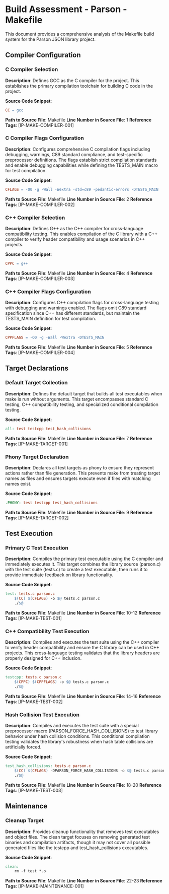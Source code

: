 # Build Assessment - Parson - Makefile

This document provides a comprehensive analysis of the Makefile build system for the Parson JSON library project.

## Compiler Configuration

### C Compiler Selection
**Description**: Defines GCC as the C compiler for the project. This establishes the primary compilation toolchain for building C code in the project.

**Source Code Snippet**:
```makefile
CC = gcc
```

**Path to Source File**: Makefile
**Line Number in Source File**: 1
**Reference Tags**: [IP-MAKE-COMPILER-001]

### C Compiler Flags Configuration  
**Description**: Configures comprehensive C compilation flags including debugging, warnings, C89 standard compliance, and test-specific preprocessor definitions. The flags establish strict compilation standards and enable debugging capabilities while defining the TESTS_MAIN macro for test compilation.

**Source Code Snippet**:
```makefile
CFLAGS = -O0 -g -Wall -Wextra -std=c89 -pedantic-errors -DTESTS_MAIN
```

**Path to Source File**: Makefile
**Line Number in Source File**: 2
**Reference Tags**: [IP-MAKE-COMPILER-002]

### C++ Compiler Selection
**Description**: Defines G++ as the C++ compiler for cross-language compatibility testing. This enables compilation of the C library with a C++ compiler to verify header compatibility and usage scenarios in C++ projects.

**Source Code Snippet**:
```makefile
CPPC = g++
```

**Path to Source File**: Makefile
**Line Number in Source File**: 4
**Reference Tags**: [IP-MAKE-COMPILER-003]

### C++ Compiler Flags Configuration
**Description**: Configures C++ compilation flags for cross-language testing with debugging and warnings enabled. The flags omit C89 standard specification since C++ has different standards, but maintain the TESTS_MAIN definition for test compilation.

**Source Code Snippet**:
```makefile
CPPFLAGS = -O0 -g -Wall -Wextra -DTESTS_MAIN 
```

**Path to Source File**: Makefile
**Line Number in Source File**: 5
**Reference Tags**: [IP-MAKE-COMPILER-004]

## Target Declarations

### Default Target Collection
**Description**: Defines the default target that builds all test executables when make is run without arguments. This target encompasses standard C testing, C++ compatibility testing, and specialized conditional compilation testing.

**Source Code Snippet**:
```makefile
all: test testcpp test_hash_collisions
```

**Path to Source File**: Makefile
**Line Number in Source File**: 7
**Reference Tags**: [IP-MAKE-TARGET-001]

### Phony Target Declaration
**Description**: Declares all test targets as phony to ensure they represent actions rather than file generation. This prevents make from treating target names as files and ensures targets execute even if files with matching names exist.

**Source Code Snippet**:
```makefile
.PHONY: test testcpp test_hash_collisions
```

**Path to Source File**: Makefile
**Line Number in Source File**: 9
**Reference Tags**: [IP-MAKE-TARGET-002]

## Test Execution

### Primary C Test Execution
**Description**: Compiles the primary test executable using the C compiler and immediately executes it. This target combines the library source (parson.c) with the test suite (tests.c) to create a test executable, then runs it to provide immediate feedback on library functionality.

**Source Code Snippet**:
```makefile
test: tests.c parson.c
	$(CC) $(CFLAGS) -o $@ tests.c parson.c
	./$@
```

**Path to Source File**: Makefile
**Line Number in Source File**: 10-12
**Reference Tags**: [IP-MAKE-TEST-001]

### C++ Compatibility Test Execution
**Description**: Compiles and executes the test suite using the C++ compiler to verify header compatibility and ensure the C library can be used in C++ projects. This cross-language testing validates that the library headers are properly designed for C++ inclusion.

**Source Code Snippet**:
```makefile
testcpp: tests.c parson.c
	$(CPPC) $(CPPFLAGS) -o $@ tests.c parson.c
	./$@
```

**Path to Source File**: Makefile
**Line Number in Source File**: 14-16
**Reference Tags**: [IP-MAKE-TEST-002]

### Hash Collision Test Execution
**Description**: Compiles and executes the test suite with a special preprocessor macro (PARSON_FORCE_HASH_COLLISIONS) to test library behavior under hash collision conditions. This conditional compilation testing validates the library's robustness when hash table collisions are artificially forced.

**Source Code Snippet**:
```makefile
test_hash_collisions: tests.c parson.c
	$(CC) $(CFLAGS) -DPARSON_FORCE_HASH_COLLISIONS -o $@ tests.c parson.c
	./$@
```

**Path to Source File**: Makefile
**Line Number in Source File**: 18-20
**Reference Tags**: [IP-MAKE-TEST-003]

## Maintenance

### Cleanup Target
**Description**: Provides cleanup functionality that removes test executables and object files. The clean target focuses on removing generated test binaries and compilation artifacts, though it may not cover all possible generated files like the testcpp and test_hash_collisions executables.

**Source Code Snippet**:
```makefile
clean:
	rm -f test *.o
```

**Path to Source File**: Makefile
**Line Number in Source File**: 22-23
**Reference Tags**: [IP-MAKE-MAINTENANCE-001]
